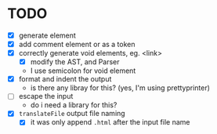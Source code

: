 # TODO

- [x] generate element
- [x] add comment element or as a token
- [x] correctly generate void elements, eg. \<link>
    - [x] modify the AST, and Parser
    - I use semicolon for void element
- [x] format and indent the output
    - is there any libray for this? (yes, I'm using prettyprinter)
- [ ] escape the input
    - do i need a library for this?
- [x] `translateFile` output file naming
    - [x] it was only append `.html` after the input file name
